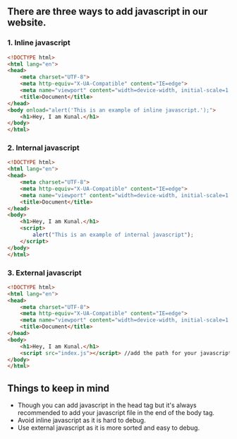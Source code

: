 ## There are three ways to add javascript in our website.

### 1. Inline javascript
```html
<!DOCTYPE html>
<html lang="en">
<head>
	<meta charset="UTF-8">
	<meta http-equiv="X-UA-Compatible" content="IE=edge">
	<meta name="viewport" content="width=device-width, initial-scale=1.0">
	<title>Document</title>
</head>
<body onload="alert('This is an example of inline javascript.');">
	<h1>Hey, I am Kunal.</h1>
</body>
</html>
```
### 2. Internal javascript
```html
<!DOCTYPE html>
<html lang="en">
<head>
	<meta charset="UTF-8">
	<meta http-equiv="X-UA-Compatible" content="IE=edge">
	<meta name="viewport" content="width=device-width, initial-scale=1.0">
	<title>Document</title>
</head>
<body>  
	<h1>Hey, I am Kunal.</h1>
	<script>
		alert("This is an example of internal javascript");
	</script>
</body>
</html>
```

### 3. External javascript
```html
<!DOCTYPE html>
<html lang="en">
<head>
	<meta charset="UTF-8">
	<meta http-equiv="X-UA-Compatible" content="IE=edge">
	<meta name="viewport" content="width=device-width, initial-scale=1.0">
	<title>Document</title>
</head>
<body>  
	<h1>Hey, I am Kunal.</h1>
	<script src="index.js"></script> //add the path for your javascript file in the src attribute.
</body>
</html>
```

## Things to keep in mind

- Though you can add javascript in the head tag but it's always recommended to add your javascript file in the end of the body tag.
- Avoid inline javascript as it is hard to debug.
- Use external javascript as it is more sorted and easy to debug. 